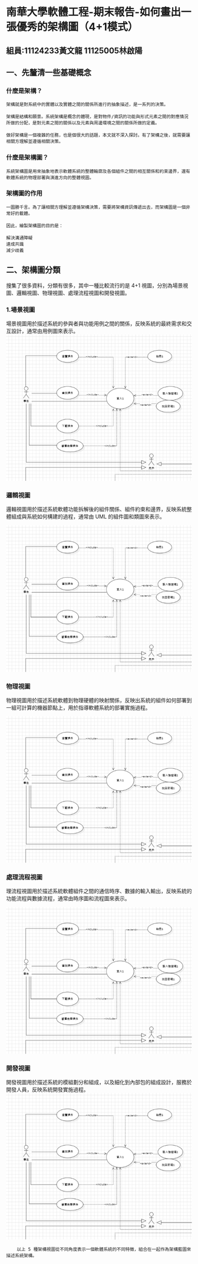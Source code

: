 # 南華大學軟體工程-期末報告-如何畫出一張優秀的架構圖（4+1模式）
## 組員:11124233黃文龍 11125005林啟陽

## 一、先釐清一些基礎概念
### 什麼是架構？

    架構就是對系統中的實體以及實體之間的關係所進行的抽象描述，是一系列的決策。

    架構是結構和願景。系統架構是概念的體現，是對物件/資訊的功能與形式元素之間的對應情況所做的分配，是對元素之間的關係以及元素與周邊環境之間的關係所做的定義。

    做好架構是一個複雜的任務，也是個很大的話題，本文就不深入探討。有了架構之後，就需要讓相關方理解並遵循相關決策。

### 什麼是架構圖？

    系統架構圖是用來抽象地表示軟體系統的整體輪廓及各個組件之間的相互關係和約束邊界，還有軟體系統的物理部署與演進方向的整體視圖。

### 架構圖的作用

    一圖勝千言。為了讓相關方理解並遵循架構決策，需要將架構資訊傳遞出去，而架構圖是一個非常好的載體。

    因此，繪製架構圖的目的是：

    解決溝通障礙
    達成共識
    減少歧義
## 二、架構圖分類

搜集了很多資料，分類有很多，其中一種比較流行的是 4+1 視圖，分別為場景視圖、邏輯視圖、物理視圖、處理流程視圖和開發視圖。

### 1.場景視圖
場景視圖用於描述系統的參與者與功能用例之間的關係，反映系統的最終需求和交互設計，通常由用例圖來表示。
![image](https://github.com/Lanco332/staruml_1/blob/main/picture/1.jpg)

### 邏輯視圖
邏輯視圖用於描述系統軟體功能拆解後的組件關係、組件約束和邊界，反映系統整體組成與系統如何構建的過程，通常由 UML 的組件圖和類圖來表示。

![image](https://github.com/Lanco332/staruml_1/blob/main/picture/1.jpg)

### 物理視圖
物理視圖用於描述系統軟體到物理硬體的映射關係，反映出系統的組件如何部署到一組可計算的機器節點上，用於指導軟體系統的部署實施過程。

![image](https://github.com/Lanco332/staruml_1/blob/main/picture/1.jpg)

### 處理流程視圖
理流程視圖用於描述系統軟體組件之間的通信時序、數據的輸入輸出，反映系統的功能流程與數據流程，通常由時序圖和流程圖來表示。

![image](https://github.com/Lanco332/staruml_1/blob/main/picture/1.jpg)

### 開發視圖
開發視圖用於描述系統的模組劃分和組成，以及細化到內部包的組成設計，服務於開發人員，反映系統開發實施過程。
![image](https://github.com/Lanco332/staruml_1/blob/main/picture/1.jpg)

        以上 5 種架構視圖從不同角度表示一個軟體系統的不同特徵，組合在一起作為架構藍圖來描述系統架構。
